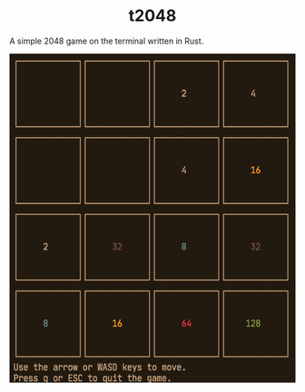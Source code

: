 <h1 align="center">t2048</h1>

A simple 2048 game on the terminal written in Rust.

<img src="./images/2048-example.png" height="580px">
